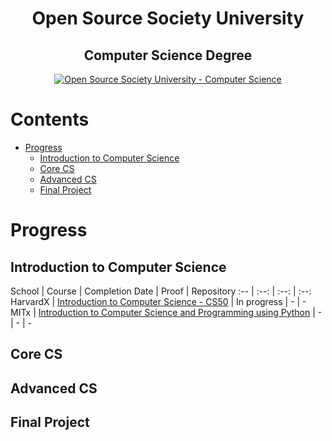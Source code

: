 <h1 align="center">Open Source Society University</h1>
<h2 align="center">Computer Science Degree</h2>
<p align="center">
  <a href="https://github.com/ossu/computer-science">
    <img alt="Open Source Society University - Computer Science" src="https://img.shields.io/badge/OSSU-computer--science-blue.svg">
  </a>
</p>

# Contents
- [Progress](#progress)
  - [Introduction to Computer Science](introduction-to-computer-science)
  - [Core CS](#core-cs)
  - [Advanced CS](#advanced-cs)
  - [Final Project](#final-project)

# Progress

## Introduction to Computer Science
School | Course | Completion Date | Proof | Repository
:-- | :--: | :--: | :--:
HarvardX | [Introduction to Computer Science - CS50](https://www.edx.org/course/introduction-computer-science-harvardx-cs50x) | In progress | - | -
MITx | [Introduction to Computer Science and Programming using Python](https://www.edx.org/course/introduction-computer-science-mitx-6-00-1x-10) | - | - | -

## Core CS

## Advanced CS

## Final Project
